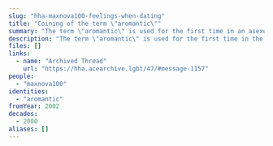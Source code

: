 ```yaml
---
slug: "hha-maxnova100-feelings-when-dating"
title: "Coining of the term \"aromantic\""
summary: "The term \"aromantic\" is used for the first time in an asexual message board"
description: "The term \"aromantic\" is used for the first time in the message board Haven for the Human Amoeba"
files: []
links:
  - name: "Archived Thread"
    url: "https://hha.acearchive.lgbt/47/#message-1157"
people:
  - "maxnova100"
identities:
  - "aromantic"
fromYear: 2002
decades:
  - 2000
aliases: []
---
```

